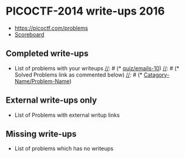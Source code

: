# PICOCTF-2014 write-ups 2016

[//]: # (* CTF's URL as: <https://picoctf.com/problems>, for Eg. se below)
* <https://picoctf.com/problems>
* [Scoreboard](TODO)

## Completed write-ups

* List of problems with your writeups
[//]: # (* [quiz/emails-10](quiz/emails-10))
[//]: # (* Solved Problems link as commented below)
[//]: # (* [Catagory-Name/Problem-Name](Binary-Exploitation/Problem-1))

## External write-ups only

* List of Problems with external writup links


## Missing write-ups

* List of problems which has no writeups
